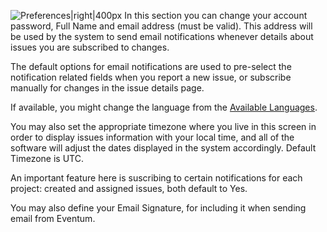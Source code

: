 ![Preferences|right|400px](Preferences.png "fig:Preferences|right|400px") In this section you can change your account password, Full Name and email address (must be valid). This address will be used by the system to send email notifications whenever details about issues you are subscribed to changes.

The default options for email notifications are used to pre-select the notification related fields when you report a new issue, or subscribe manually for changes in the issue details page.

If available, you might change the language from the [Available Languages](Localization#Translation_status "wikilink").

You may also set the appropriate timezone where you live in this screen in order to display issues information with your local time, and all of the software will adjust the dates displayed in the system accordingly. Default Timezone is UTC.

An important feature here is suscribing to certain notifications for each project: created and assigned issues, both default to Yes.

You may also define your Email Signature, for including it when sending email from Eventum.